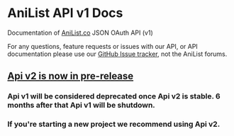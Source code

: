 AniList API v1 Docs
================

Documentation of [AniList.co](http://anilist.co/) JSON OAuth API (v1)

For any questions, feature requests or issues with our API, or API documentation please use our [GitHub Issue tracker](https://github.com/Josh-Star/AniList-API-Docs/issues), not the AniList forums.

## [Api v2 is now in pre-release](https://github.com/AniList/ApiV2-GraphQL-Docs)

### Api v1 will be considered deprecated once Api v2 is stable. 6 months after that Api v1 will be shutdown.


### If you're starting a new project we recommend using Api v2.
